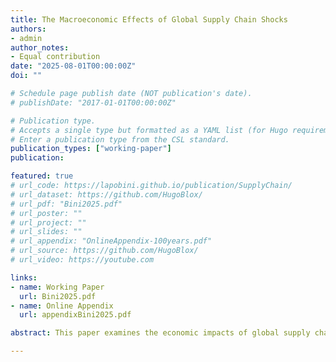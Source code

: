 ```yaml
---
title: The Macroeconomic Effects of Global Supply Chain Shocks
authors:
- admin
author_notes:
- Equal contribution
date: "2025-08-01T00:00:00Z"
doi: ""

# Schedule page publish date (NOT publication's date).
# publishDate: "2017-01-01T00:00:00Z"

# Publication type.
# Accepts a single type but formatted as a YAML list (for Hugo requirements).
# Enter a publication type from the CSL standard.
publication_types: ["working-paper"]
publication:

featured: true
# url_code: https://lapobini.github.io/publication/SupplyChain/
# url_dataset: https://github.com/HugoBlox/
# url_pdf: "Bini2025.pdf"
# url_poster: ""
# url_project: ""
# url_slides: ""
# url_appendix: "OnlineAppendix-100years.pdf"
# url_source: https://github.com/HugoBlox/
# url_video: https://youtube.com

links:
- name: Working Paper
  url: Bini2025.pdf
- name: Online Appendix
  url: appendixBini2025.pdf

abstract: This paper examines the economic impacts of global supply chain disruptions. Using price surcharge announcements from the three largest containerized shipping companies, I construct a novel measure of global supply chain shocks. Negative shocks trigger a persistent rise in consumer prices and a decline in economic activity. The response is broad-based. Sectoral impacts vary with exposure to global supply chains, measured by the share of inputs sourced from abroad. Spillovers extend to non-tradable sectors. These shocks accounted for up to 51 percent of the post-pandemic inflation. Without monetary or fiscal stimulus, recovery would have been delayed by 18 months. 

---
```

